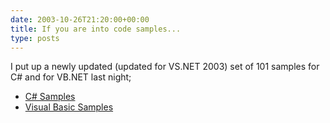 ```yaml
---
date: 2003-10-26T21:20:00+00:00
title: If you are into code samples...
type: posts
---
```

I put up a newly updated (updated for VS.NET 2003) set of 101 samples for C# and for VB.NET last night;

  * [C# Samples](https://download.microsoft.com/download/6/4/7/6474467e-b2b7-40ea-a478-1d3296e78adf/CSharp.msi)
  * [Visual Basic Samples](https://download.microsoft.com/download/6/4/7/6474467e-b2b7-40ea-a478-1d3296e78adf/VisualBasic.msi)
